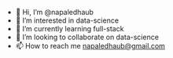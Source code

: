 - 👋 Hi, I’m @napaledhaub
- 👀 I’m interested in data-science
- 🌱 I’m currently learning full-stack
- 💞️ I’m looking to collaborate on data-science
- 📫 How to reach me napaledhaub@gmail.com

<!---
napaledhaub/napaledhaub is a ✨ special ✨ repository because its `README.md` (this file) appears on your GitHub profile.
You can click the Preview link to take a look at your changes.
--->
